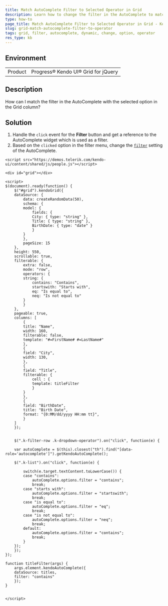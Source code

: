 ```yaml
---
title: Match AutoComplete Filter to Selected Operator in Grid
description: Learn how to change the filter in the AutoComplete to match the selected operator in a Kendo UI Grid.
type: how-to
page_title: Match AutoComplete Filter to Selected Operator in Grid - Kendo UI for jQuery Data Grid
slug: grid-match-autocomplete-filter-to-operator
tags: grid, filter, autocomplete, dynamic, change, option, operator
res_type: kb
---
```


## Environment

<table>
 <tr>
  <td>Product</td>
  <td>Progress® Kendo UI® Grid for jQuery</td>
 </tr>
</table>

## Description

How can I match the filter in the AutoComplete with the selected option in the Grid column?

## Solution

1. Handle the `click` event for the **Filter** button and get a reference to the AutoComplete widget which is used as a filter.
1. Based on the `clicked` option in the filter menu, change the [`filter`](https://docs.telerik.com/kendo-ui/api/javascript/ui/autocomplete/configuration/filter) setting of the AutoComplete.

```dojo
<script src="https://demos.telerik.com/kendo-ui/content/shared/js/people.js"></script>

<div id="grid"></div>

<script>
$(document).ready(function() {
    $("#grid").kendoGrid({
    dataSource: {
        data: createRandomData(50),
        schema: {
        model: {
            fields: {
            City: { type: "string" },
            Title: { type: "string" },
            BirthDate: { type: "date" }
            }
        }
        },
        pageSize: 15
    },
    height: 550,
    scrollable: true,
    filterable: {
        extra: false,
        mode: "row",
        operators: {
        string: {
            contains: "Contains",
            startswith: "Starts with",
            eq: "Is equal to",
            neq: "Is not equal to"
        }
        }
    },
    pageable: true,
    columns: [
        {
        title: "Name",
        width: 160,
        filterable: false,
        template: "#=FirstName# #=LastName#"
        },
        {
        field: "City",
        width: 130,
        },
        {
        field: "Title",
        filterable: {
            cell : {
            template: titleFilter
            }
        }
        },
        {
        field: "BirthDate",
        title: "Birth Date",
        format: "{0:MM/dd/yyyy HH:mm tt}",
        }
    ]
    });


    $(".k-filter-row .k-dropdown-operator").on("click", function(e) {

    var autoComplete = $(this).closest("th").find("[data-role='autocomplete']").getKendoAutoComplete();

    $(".k-list").on("click", function(e) {

        switch(e.target.textContent.toLowerCase()) {
        case "contains":
            autoComplete.options.filter = "contains";
            break;
        case "starts with":
            autoComplete.options.filter = "startswith";
            break;
        case "is equal to":
            autoComplete.options.filter = "eq";
            break;
        case "is not equal to":
            autoComplete.options.filter = "neq";
            break;
        default:
            autoComplete.options.filter = "contains";
            break;
        }
    });
    });
});

function titleFilter(args) {
    args.element.kendoAutoComplete({
    dataSource: titles,
    filter: "contains"
    });
}


</script>
```
